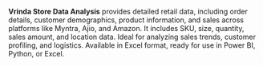 **Vrinda Store Data Analysis** provides detailed retail data, including order details, customer demographics, product information, and sales across platforms like Myntra, Ajio, and Amazon. It includes SKU, size, quantity, sales amount, and location data. Ideal for analyzing sales trends, customer profiling, and logistics. Available in Excel format, ready for use in Power BI, Python, or Excel.
